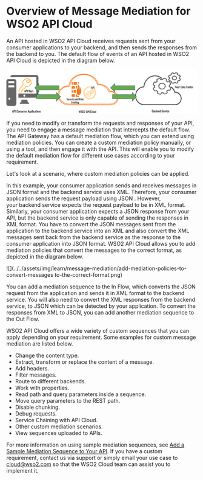 # Overview of Message Mediation for WSO2 API Cloud

An API hosted in WSO2 API Cloud receives requests sent from your
consumer applications to your backend, and then sends the responses from
the backend to you. The default flow of events of an API hosted in
WSO2 API Cloud is depicted in the diagram below.

![](../../assets/img/learn/message-mediation/default-flow-of-events-of-an-api.png)
  
If you need to modify or transform the requests and responses of your
API, you need to engage a message mediation that intercepts the default
flow. The API Gateway has a default mediation flow, which you can extend
using mediation policies. You can create a custom mediation policy
manually, or using a tool, and then engage it with the API. This will
enable you to modify the default mediation flow for different use cases
according to your requirement.

Let's look at a scenario, where custom mediation policies can be
applied.

In this example, your consumer application sends and receives messages
in JSON format and the backend service uses XML. Therefore, your
consumer application sends the request payload using JSON . However,
your backend service expects the request payload to be in XML format.
Similarly, your consumer application expects a JSON response from your
API, but the backend service is only capable of sending the responses in
XML format. You have to convert the JSON messages sent from the
application to the backend service into an XML and also convert the XML
messages sent back from the backend service as the response to the
consumer application into JSON format. WSO2 API Cloud allows you to add
mediation policies that convert the messages to the correct format, as
depicted in the diagram below.

![](../../assets/img/learn/message-mediation/add-mediation-policies-to-convert-messages to-the-correct-format.png)  

You can add a mediation sequence to the In Flow, which converts the JSON
request from the application and sends it in XML format to the backend
service. You will also need to convert the XML responses from the
backend service, to JSON which can be detected by your application. To
convert the responses from XML to JSON, you can add another mediation
sequence to the Out Flow.

WSO2 API Cloud offers a wide variety of custom sequences 
that you can apply depending on your requirement. Some examples for
custom message mediation are listed below.

-   Change the content type.
-   Extract, transform or replace the content of a message.
-   Add headers.
-   Filter messages.
-   Route to different backends.
-   Work with properties.
-   Read path and query parameters inside a sequence.
-   Move query parameters to the REST path.
-   Disable chunking.
-   Debug requests.
-   Service Chaining with API Cloud.
-   Other custom mediation scenarios.
-   View sequences uploaded to APIs.

For more information on using sample mediation sequences, see
[Add a Sample Mediation
Sequence to Your API](../add-a-sample-mediation-sequence). If you have a custom requirement, contact us via support or simply
email your use case to <cloud@wso2.com> so that the WSO2 Cloud team can assist you to implement it.
